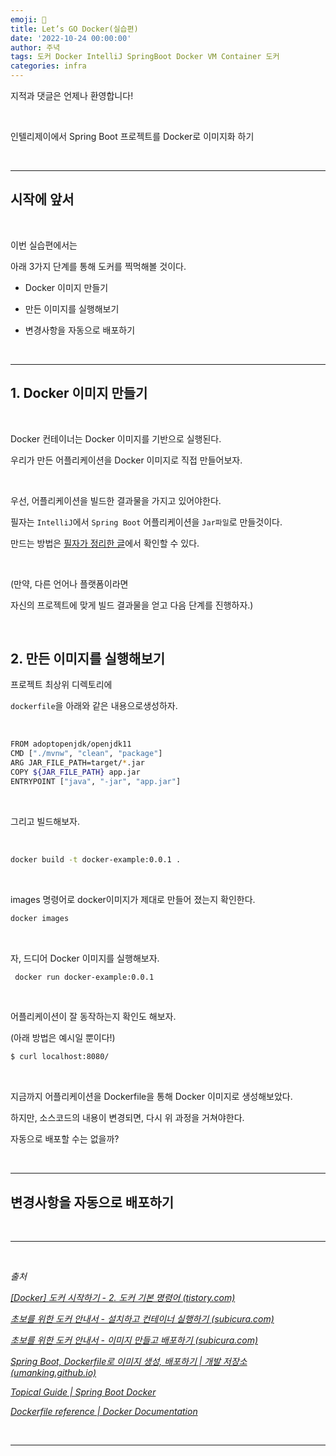 ```yaml
---
emoji: 🔮
title: Let’s GO Docker(실습편)
date: '2022-10-24 00:00:00'
author: 주녁
tags: 도커 Docker IntelliJ SpringBoot Docker VM Container 도커
categories: infra
---
```


지적과 댓글은 언제나 환영합니다!

<br/>

인텔리제이에서 Spring Boot 프로젝트를 Docker로 이미지화 하기

<br>

---

## 시작에 앞서

<br>

이번 실습편에서는 

아래 3가지 단계를 통해 도커를 찍먹해볼 것이다.

- Docker 이미지 만들기

- 만든 이미지를 실행해보기

- 변경사항을 자동으로 배포하기

<br>

---

## 1. Docker 이미지 만들기

<br>

Docker 컨테이너는 Docker 이미지를 기반으로 실행된다.

우리가 만든 어플리케이션을 Docker 이미지로 직접 만들어보자.

<br>

우선, 어플리케이션을 빌드한 결과물을 가지고 있어야한다.

필자는 `IntelliJ`에서 `Spring Boot` 어플리케이션을 `Jar파일`로 만들것이다.

만드는 방법은 [필자가 정리한 글](https://www.junwork.net/How-to-build-jar/)에서 확인할 수 있다.

<br>

(만약, 다른 언어나 플랫폼이라면 

자신의 프로젝트에 맞게 빌드 결과물을 얻고 다음 단계를 진행하자.)

<br>

## 2. 만든 이미지를 실행해보기

프로젝트 최상위 디렉토리에 

`dockerfile`을 아래와 같은 내용으로생성하자.

<br>

```bash
FROM adoptopenjdk/openjdk11
CMD ["./mvnw", "clean", "package"]
ARG JAR_FILE_PATH=target/*.jar
COPY ${JAR_FILE_PATH} app.jar
ENTRYPOINT ["java", "-jar", "app.jar"]
```

<br>

그리고 빌드해보자.

<br>

```bash
docker build -t docker-example:0.0.1 .
```

<br> 

images 명령어로 docker이미지가 제대로 만들어 졌는지 확인한다.

```bash
docker images 
```

<br> 

자, 드디어 Docker 이미지를 실행해보자.

```bash
 docker run docker-example:0.0.1
```

<br>

어플리케이션이 잘 동작하는지 확인도 해보자.

(아래 방법은 예시일 뿐이다!)

```bash
$ curl localhost:8080/ 
```

<br>

지금까지 어플리케이션을 Dockerfile을 통해 Docker 이미지로 생성해보았다.

하지만, 소스코드의 내용이 변경되면, 다시 위 과정을 거쳐야한다.

자동으로 배포할 수는 없을까?

<br>

---

## 변경사항을 자동으로 배포하기

<br>



---

<br>

_출처_

_[[Docker] 도커 시작하기 - 2. 도커 기본 명령어 (tistory.com)](https://da2uns2.tistory.com/entry/Docker-%EB%8F%84%EC%BB%A4-%EC%8B%9C%EC%9E%91%ED%95%98%EA%B8%B0-2-%EB%8F%84%EC%BB%A4-%EA%B8%B0%EB%B3%B8-%EB%AA%85%EB%A0%B9%EC%96%B4)_

_[초보를 위한 도커 안내서 - 설치하고 컨테이너 실행하기 (subicura.com)](https://subicura.com/2017/01/19/docker-guide-for-beginners-2.html)_

_[초보를 위한 도커 안내서 - 이미지 만들고 배포하기 (subicura.com)](https://subicura.com/2017/02/10/docker-guide-for-beginners-create-image-and-deploy.html)_

_[Spring Boot, Dockerfile로 이미지 생성, 배포하기 | 개발 저장소 (umanking.github.io)](https://umanking.github.io/2021/07/11/spring-boot-docker-starter/)_

_[Topical Guide | Spring Boot Docker](https://spring.io/guides/topicals/spring-boot-docker)_

_[Dockerfile reference | Docker Documentation](https://docs.docker.com/engine/reference/builder/)_


<br/>

---

```toc

```
